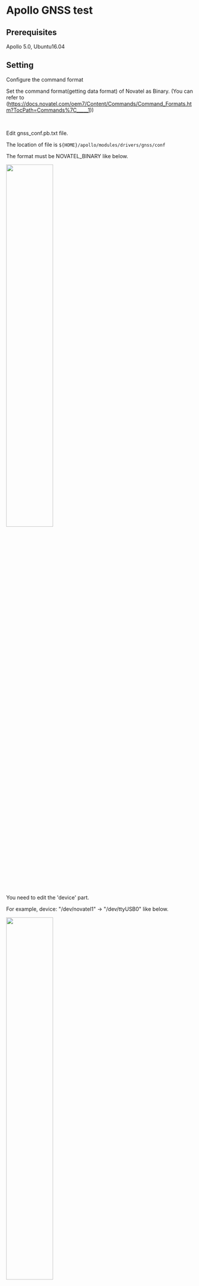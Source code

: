 
<h1>Apollo GNSS test</h1>


<h2>Prerequisites</h2>
Apollo 5.0, Ubuntu16.04

<br>

<h2>Setting</h2>
<n3>Configure the command format</h3>

Set the command format(getting data format) of Novatel as Binary. (You can refer to (https://docs.novatel.com/oem7/Content/Commands/Command_Formats.htm?TocPath=Commands%7C_____1))

<br>

<h> Edit gnss_conf.pb.txt file. </h3>

The location of file is <code>${HOME}/apollo/modules/drivers/gnss/conf</code>

The format must be NOVATEL_BINARY like below.

<img src="https://user-images.githubusercontent.com/72431755/95695697-4991db00-0c73-11eb-964a-e92a19d38378.png" width="50%" height="50%"></img>


You need to edit the 'device' part.

For example, device: "/dev/novatel1" -> "/dev/ttyUSB0" like below.

<img src="https://user-images.githubusercontent.com/72431755/95695758-72b26b80-0c73-11eb-9b67-d7f03226954d.png" width="50%" height="50%"></img>


Then comment out thr 'rtk_from' part like below.

<img src="https://user-images.githubusercontent.com/72431755/95695773-8231b480-0c73-11eb-94f6-35a2b7455899.png" width="50%" height="50%"></img>

<br>


<h3>Change access permisstion of USB file</h3>

<code>chmod 777 /dev/ttyUSB0</code>

<br>

<h2>Test</h2>
<h3>Launch gnss.launch file to test</h3>

<code>cyber_launch start /modules/drivers/gnss/launch/gnss.launch</code>

<h3>Run cyber_monitor to check the message</h3>

<code><cyber_monitor/code>
  
<h2>How to logr the GNSS message/<h2>
<h3>To log</h3>
<code>cyber_recorder record -a</code>
<br>
<h3>To play</h3>
<code>cyber_recorder record play -f ~.record</code>

